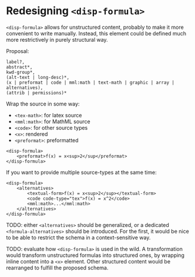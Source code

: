 # Redesigning `<disp-formula>`

`<disp-formula>` allows for unstructured content, probably to make it more
convenient to write manually. Instead, this element could be defined 
much more restrictively in purely structural way.

Proposal:
```
label?,
abstract*,
kwd-group*,
(alt-text | long-desc)*,
(x | preformat | code | mml:math | text-math | graphic | array | alternatives), 
(attrib | permissions)*
```

Wrap the source in some way:
- `<tex-math>`: for latex source
- `<mml:math>`: for MathML source
- `<code>`: for other source types
- `<x>`: rendered
- `<preformat>`: preformatted

```
<disp-formula>
    <preformat>f(x) = x<sup>2</sup</preformat>
</disp-formula>
```

If you want to provide multiple source-types at the same time:

```
<disp-formula>
    <alternatives>
        <textual-form>f(x) = x<sup>2</sup></textual-form>
        <code code-type="tex">f(x) = x^2</code>
        <mml:math>...</mml:math>
    </alternatives>
</disp-formula>
```

TODO: either `<alternatives>` should be generalized, or a dedicated `<formula-alternatives>` should be introduced. For the first, it would be nice to be able
to restrict the schema in a context-sensitive way.

TODO: evaluate how `<disp-formula>` is used in the wild.
A transformation would transform unstructured formulas into structured ones,
by wrapping inline content into a `<x>` element. Other structured content
would be rearranged to fulfill the proposed schema.